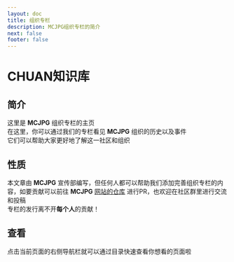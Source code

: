 ```yaml
---
layout: doc
title: 组织专栏
description: MCJPG组织专栏的简介
next: false
footer: false
---
```

# CHUAN知识库
## 简介
这里是 **MCJPG** 组织专栏的主页<br>
在这里，你可以通过我们的专栏看见 **MCJPG** 组织的历史以及事件<br>
它们可以帮助大家更好地了解这一社区和组织<br>
## 性质
本文章由 **MCJPG** 宣传部编写，但任何人都可以帮助我们添加完善组织专栏的内容，如要贡献可以前往 **MCJPG** [网站的仓库](https://github.com/MineJPGcraft/MCJPG "网站的仓库")
进行PR，也欢迎在社区群里进行交流和投稿<br>
专栏的发行离不开**每个人**的贡献！
## 查看
点击当前页面的右侧导航栏就可以通过目录快速查看你想看的页面啦